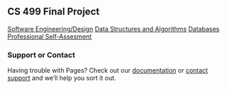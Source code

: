 ## CS 499 Final Project

[Software Engineering/Design](https://github.com/erikroc-snhu/erikroc-snhu.github.io/)
[Data Structures and Algorithms](https://github.com/erikroc-snhu/erikroc-snhu.github.io/)
[Databases](https://github.com/erikroc-snhu/erikroc-snhu.github.io/)
[Professional Self-Assesment](https://github.com/erikroc-snhu/erikroc-snhu.github.io/)

### Support or Contact

Having trouble with Pages? Check out our [documentation](https://help.github.com/categories/github-pages-basics/) or [contact support](https://github.com/contact) and we’ll help you sort it out.
